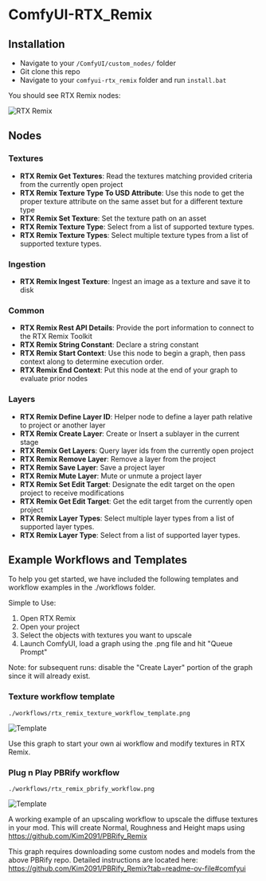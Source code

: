 # ComfyUI-RTX_Remix

## Installation

- Navigate to your `/ComfyUI/custom_nodes/` folder
- Git clone this repo
- Navigate to your `comfyui-rtx_remix` folder and run `install.bat`

You should see RTX Remix nodes:

![RTX Remix](images/remix_nodes.png "RTX Remix")

## Nodes
### Textures
- **RTX Remix Get Textures**: Read the textures matching provided criteria from the currently open project
- **RTX Remix Texture Type To USD Attribute**: Use this node to get the proper texture attribute on the same asset but for a different texture type
- **RTX Remix Set Texture**: Set the texture path on an asset
- **RTX Remix Texture Type**: Select from a list of supported texture types.
- **RTX Remix Texture Types**: Select multiple texture types from a list of supported texture types.

### Ingestion
- **RTX Remix Ingest Texture**: Ingest an image as a texture and save it to disk

### Common
- **RTX Remix Rest API Details**: Provide the port information to connect to the RTX Remix Toolkit
- **RTX Remix String Constant**: Declare a string constant
- **RTX Remix Start Context**: Use this node to begin a graph, then pass context along to determine execution order.
- **RTX Remix End Context**: Put this node at the end of your graph to evaluate prior nodes

### Layers
- **RTX Remix Define Layer ID**: Helper node to define a layer path relative to project or another layer
- **RTX Remix Create Layer**: Create or Insert a sublayer in the current stage
- **RTX Remix Get Layers**: Query layer ids from the currently open project
- **RTX Remix Remove Layer**: Remove a layer from the project
- **RTX Remix Save Layer**: Save a project layer
- **RTX Remix Mute Layer**: Mute or unmute a project layer
- **RTX Remix Set Edit Target**: Designate the edit target on the open project to receive modifications
- **RTX Remix Get Edit Target**: Get the edit target from the currently open project
- **RTX Remix Layer Types**: Select multiple layer types from a list of supported layer types.
- **RTX Remix Layer Type**: Select from a list of supported layer types.

## Example Workflows and Templates

To help you get started, we have included the following templates and workflow examples in the ./workflows folder.

Simple to Use:
1. Open RTX Remix
1. Open your project
1. Select the objects with textures you want to upscale
1. Launch ComfyUI, load a graph using the .png file and hit "Queue Prompt"

Note: for subsequent runs: disable the "Create Layer" portion of the graph since it will already exist.

### Texture workflow template
`./workflows/rtx_remix_texture_workflow_template.png`

![Template](workflows/rtx_remix_texture_workflow_template.png "Texture Workflow Template")


Use this graph to start your own ai workflow and modify textures in RTX Remix.

### Plug n Play PBRify workflow
`./workflows/rtx_remix_pbrify_workflow.png`

![Template](workflows/rtx_remix_pbrify_workflow.png "PBRify Workflow")

A working example of an upscaling workflow to upscale the diffuse textures in your mod. This will create Normal, Roughness and Height maps using https://github.com/Kim2091/PBRify_Remix

This graph requires downloading some custom nodes and models from the above PBRify repo. Detailed instructions are located here: https://github.com/Kim2091/PBRify_Remix?tab=readme-ov-file#comfyui
